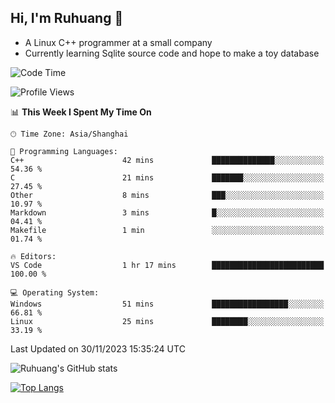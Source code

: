 ## Hi, I'm Ruhuang 👋

- A Linux C++ programmer at a small company
- Currently learning Sqlite source code and hope to make a toy database

<!--START_SECTION:waka-->
![Code Time](http://img.shields.io/badge/Code%20Time-53%20hrs%2048%20mins-blue)

![Profile Views](http://img.shields.io/badge/Profile%20Views-37-blue)

📊 **This Week I Spent My Time On** 

```text
🕑︎ Time Zone: Asia/Shanghai

💬 Programming Languages: 
C++                      42 mins             ██████████████░░░░░░░░░░░   54.36 % 
C                        21 mins             ███████░░░░░░░░░░░░░░░░░░   27.45 % 
Other                    8 mins              ███░░░░░░░░░░░░░░░░░░░░░░   10.97 % 
Markdown                 3 mins              █░░░░░░░░░░░░░░░░░░░░░░░░   04.41 % 
Makefile                 1 min               ░░░░░░░░░░░░░░░░░░░░░░░░░   01.74 % 

🔥 Editors: 
VS Code                  1 hr 17 mins        █████████████████████████   100.00 % 

💻 Operating System: 
Windows                  51 mins             █████████████████░░░░░░░░   66.81 % 
Linux                    25 mins             ████████░░░░░░░░░░░░░░░░░   33.19 % 
```


 Last Updated on 30/11/2023 15:35:24 UTC
<!--END_SECTION:waka-->

![Ruhuang's GitHub stats](https://github-readme-stats.vercel.app/api?username=ruhuang2001&count_private=true&hide_title=true&show_icons=true&theme=vue)

[![Top Langs](https://github-readme-stats.vercel.app/api/top-langs/?username=ruhuang2001&layout=compact)](https://github.com/anuraghazra/github-readme-stats)

